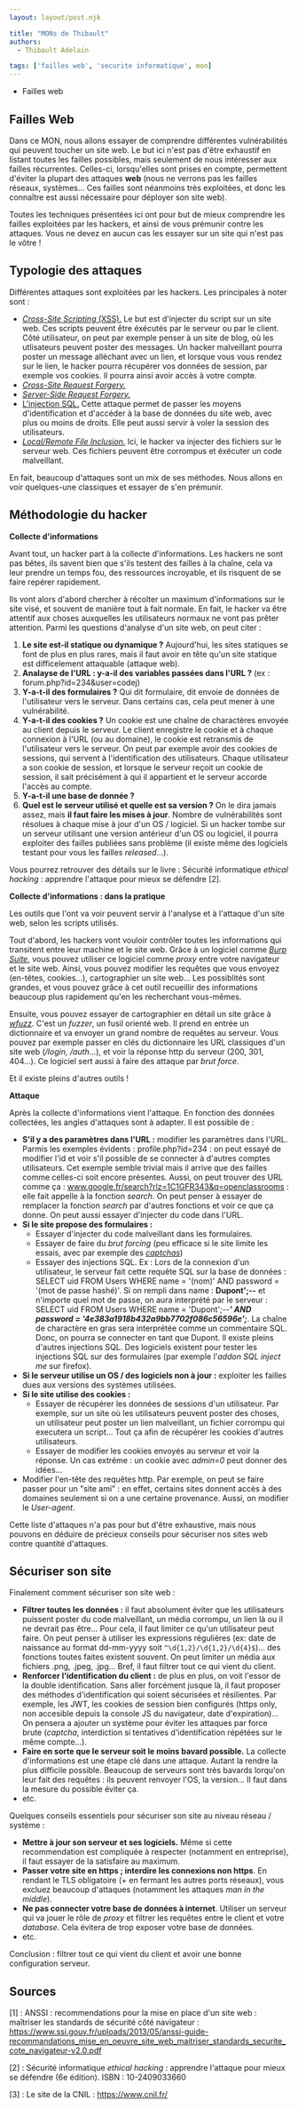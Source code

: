 ```yaml
---
layout: layout/post.njk

title: "MONs de Thibault"
authors:
  - Thibault Adelain

tags: ['failles web', 'securite informatique', mon]
---
```


<!-- début résumé -->
- Failles web
<!-- fin résumé -->

## Failles Web

Dans ce MON, nous allons essayer de comprendre différentes vulnérabilités qui peuvent toucher un site web. Le but ici n'est pas d'être exhaustif en listant toutes les failles possibles, mais seulement de nous intéresser aux failles récurrentes. Celles-ci, lorsqu'elles sont prises en compte, permettent d'éviter la plupart des attaques **web** (nous ne verrons pas les failles réseaux, systèmes... Ces failles sont néanmoins très exploitées, et donc les connaître est aussi nécessaire pour déployer son site web).

Toutes les techniques présentées ici ont pour but de mieux comprendre les failles exploitées par les hackers, et ainsi de vous prémunir contre les attaques. Vous ne devez en aucun cas les essayer sur un site qui n'est pas le vôtre !

## Typologie des attaques

Différentes attaques sont exploitées par les hackers. Les principales à noter sont :

- [*Cross-Site Scripting* (XSS).](https://fr.wikipedia.org/wiki/Cross-site_scripting) Le but est d'injecter du script sur un site web. Ces scripts peuvent être éxécutés par le serveur ou par le client. Côté utilisateur, on peut par exemple penser à un site de blog, où les utlisateurs peuvent poster des messages. Un hacker malveillant pourra poster un message alléchant avec un lien, et lorsque vous vous rendez sur le lien, le hacker pourra récupérer vos données de session, par exemple vos cookies. Il pourra ainsi avoir accès à votre compte.
- [*Cross-Site Request Forgery.*](https://fr.wikipedia.org/wiki/Cross-site_request_forgery)
- [*Server-Side Request Forgery.*](https://en.wikipedia.org/wiki/Server-side_request_forgery)
- [L'injection SQL.](https://fr.wikipedia.org/wiki/Injection_SQL) Cette attaque permet de passer les moyens d'identification et d'accéder à la base de données du site web, avec plus ou moins de droits. Elle peut aussi servir à voler la session des utilisateurs.
- [*Local/Remote File Inclusion.*](https://fr.wikipedia.org/wiki/Remote_File_Inclusion) Ici, le hacker va injecter des fichiers sur le serveur web. Ces fichiers peuvent être corrompus et éxécuter un code malveillant.

En fait, beaucoup d'attaques sont un mix de ses méthodes. Nous allons en voir quelques-une classiques et essayer de s'en prémunir.

## Méthodologie du hacker

**Collecte d'informations**

Avant tout, un hacker part à la collecte d'informations. Les hackers ne sont pas bêtes, ils savent bien que s'ils testent des failles à la chaîne, cela va leur prendre un temps fou, des ressources incroyable, et ils risquent de se faire repérer rapidement.

Ils vont alors d'abord chercher à récolter un maximum d'informations sur le site visé, et souvent de manière tout à fait normale. En fait, le hacker va être attentif aux choses auxquelles les utilisateurs normaux ne vont pas prêter attention. Parmi les questions d'analyse d'un site web, on peut citer :

1. **Le site est-il statique ou dynamique ?** Aujourd'hui, les sites statiques se font de plus en plus rares, mais il faut avoir en tête qu'un site statique est difficelement attaquable (attaque web).
2. **Analayse de l'URL : y-a-il des variables passées dans l'URL ?** (ex : forum.php?id=234&user=codej)
3. **Y-a-t-il des formulaires ?** Qui dit formulaire, dit envoie de données de l'utilisateur vers le serveur. Dans certains cas, cela peut mener à une vulnérabilité.
4. **Y-a-t-il des cookies ?** Un cookie est une chaîne de charactères envoyée au client depuis le serveur. Le client enregistre le cookie et à chaque connexion à l'URL (ou au domaine), le cookie est retransmis de l'utilisateur vers le serveur. On peut par exemple avoir des cookies de sessions, qui servent à l'identification des utilisateurs. Chaque utilisateur a son cookie de session, et lorsque le serveur reçoit un cookie de session, il sait précisément à qui il appartient et le serveur accorde l'accès au compte.
5. **Y-a-t-il une base de donnée ?**
6. **Quel est le serveur utilisé et quelle est sa version ?** On le dira jamais assez, mais **il faut faire les mises à jour**. Nombre de vulnérabilités sont résolues à chaque mise à jour d'un OS / logiciel. Si un hacker tombe sur un serveur utilisant une version antérieur d'un OS ou logiciel, il pourra exploiter des failles publiées sans problème (il existe même des logiciels testant pour vous les failles *released*...).

Vous pourrez retrouver des détails sur le livre : Sécurité informatique *ethical hacking* : apprendre l'attaque pour mieux se défendre [2].

**Collecte d'informations : dans la pratique**

Les outils que l'ont va voir peuvent servir à l'analyse et à l'attaque d'un site web, selon les scripts utilisés.

Tout d'abord, les hackers vont vouloir contrôler toutes les informations qui transitent entre leur machine et le site web. Grâce à un logiciel comme [*Burp Suite*](https://portswigger.net/burp), vous pouvez utiliser ce logiciel comme *proxy* entre votre navigateur et le site web. Ainsi, vous pouvez modifier les requêtes que vous envoyez (en-têtes, cookies...), cartographier un site web... Les possiblités sont grandes, et vous pouvez grâce à cet outil recueillir des informations beaucoup plus rapidement qu'en les recherchant vous-mêmes.

Ensuite, vous pouvez essayer de cartographier en détail un site grâce à [*wfuzz*](https://github.com/xmendez/wfuzz). C'est un *fuzzer*, un fusil orienté web. Il prend en entrée un dictionnaire et va envoyer un grand nombre de requêtes au serveur. Vous pouvez par exemple passer en clés du dictionnaire les URL classiques d'un site web (*/login, /auth...*), et voir la réponse http du serveur (200, 301, 404...). Ce logiciel sert aussi à faire des attaque par *brut force*.

Et il existe pleins d'autres outils !

**Attaque**

Après la collecte d'informations vient l'attaque. En fonction des données collectées, les angles d'attaques sont à adapter. Il est possible de :

- **S'il y a des paramètres dans l'URL :** modifier les paramètres dans l'URL. Parmis les exemples évidents : profile.php?id=234 : on peut essayé de modifier l'id et voir s'il possible de se connecter à d'autres comptes utilisateurs. Cet exemple semble trivial mais il arrive que des failles comme celles-ci soit encore présentes. Aussi, on peut trouver des URL comme ça : www.google.fr/search?rlz=1C1GFR343&q=openclassrooms : elle fait appelle à la fonction *search*. On peut penser à essayer de remplacer la fonction *search* par d'autres fonctions et voir ce que ça donne. On peut aussi  essayer d'injecter du code dans l'URL.
- **Si le site propose des formulaires :**
  - Essayer d'injecter du code malveillant dans les formulaires.
  - Essayer de faire du *brut forcing* (peu efficace si le site limite les essais, avec par exemple des [*captchas*](https://fr.wikipedia.org/wiki/CAPTCHA))
  - Essayer des injections SQL. Ex : Lors de la connexion d'un utilisateur, le serveur fait cette requête SQL sur la base de données :  SELECT uid FROM Users WHERE name = '(nom)' AND password = '(mot de passe hashé)'. Si on rempli dans name : **Dupont';--** et n'importe quel mot de passe, on aura interprété par le serveur : SELECT uid FROM Users WHERE name = 'Dupont';--***'  AND password = '4e383a1918b432a9bb7702f086c56596e';***. La chaîne de charactère en gras sera interprétée comme un commentaire SQL. Donc, on pourra se connecter en tant que Dupont. Il existe pleins d'autres injections SQL. Des logiciels existent pour tester les injections SQL sur des formulaires (par exemple l'*addon SQL inject me* sur firefox).
- **Si le serveur utilise un OS / des logiciels non à jour :** exploiter les failles dues aux versions des systèmes utilisées.
- **Si le site utilise des cookies :**
  - Essayer de récupérer les données de sessions d'un utilisateur. Par exemple, sur un site où les utilisateurs peuvent poster des choses, un utilisateur peut poster un lien malveillant, un fichier corrompu qui executera un script... Tout ça afin de récupérer les cookies d'autres utilisateurs.
  - Essayer de modifier les cookies envoyés au serveur et voir la réponse. Un cas extrême : un cookie avec *admin=0* peut donner des idées...
- Modifier l'en-tête des requêtes http. Par exemple, on peut se faire passer pour un "site ami" : en effet, certains sites donnent accès à des domaines seulement si on a une certaine provenance. Aussi, on modifier le *User-agent*.

Cette liste d'attaques n'a pas pour but d'être exhaustive, mais nous pouvons en déduire de précieux conseils pour sécuriser nos sites web contre quantité d'attaques.

## Sécuriser son site

Finalement comment sécuriser son site web : 

- **Filtrer toutes les données :** il faut absolument éviter que les utilisateurs puissent poster du code malveillant, un média corrompu, un lien là ou il ne devrait pas être... Pour cela, il faut limiter ce qu'un utilisateur peut faire. On peut penser à utiliser les expressions régulières (ex: date de naissance au format dd-mm-yyyy soit `^\d{1,2}/\d{1,2}/\d{4}$`)... des fonctions toutes faites existent souvent. On peut limiter un média aux fichiers .png, .jpeg, .jpg... Bref, il faut filtrer tout ce qui vient du client.
- **Renforcer l'identification du client :** de plus en plus, on voit l'essor de la double identification. Sans aller forcément jusque là, il faut proposer des méthodes d'identification qui soient sécurisées et résilientes. Par exemple, les JWT, les cookies de session bien configurés (https only, non accesible depuis la console JS du navigateur, date d'expiration)... On pensera a ajouter un système pour éviter les attaques par force brute (*captcha*, interdiction si tentatives d'identification répétées sur le même compte...). 
- **Faire en sorte que le serveur soit le moins bavard possible.** La collecte d'informations est une étape clé dans une attaque. Autant la rendre la plus difficile possible. Beaucoup de serveurs sont très bavards lorqu'on leur fait des requêtes : ils peuvent renvoyer l'OS, la version... Il faut dans la mesure du possible éviter ça.
- etc.

Quelques conseils essentiels pour sécuriser son site au niveau réseau / système : 

- **Mettre à jour son serveur et ses logiciels.** Même si cette recommendation est compliquée à respecter (notamment en entreprise), il faut essayer de la satisfaire au maximum.
- **Passer votre site en https ; interdire les connexions non https**. En rendant le TLS obligatoire (+ en fermant les autres ports réseaux), vous excluez beaucoup d'attaques (notamment les attaques *man in the middle*).
- **Ne pas connecter votre base de données à internet**. Utiliser un serveur qui va jouer le rôle de *proxy* et filtrer les requêtes entre le client et votre *database*. Cela évitera de trop exposer votre base de données.
- etc.

Conclusion : filtrer tout ce qui vient du client et avoir une bonne configuration serveur.

## Sources

[1] : ANSSI : recommendations pour la mise en place d'un site web : maîtriser les standards de sécurité côté navigateur : <https://www.ssi.gouv.fr/uploads/2013/05/anssi-guide-recommandations_mise_en_oeuvre_site_web_maitriser_standards_securite_cote_navigateur-v2.0.pdf>

[2] : Sécurité informatique *ethical hacking* : apprendre l'attaque pour mieux se défendre (6e édition). ISBN : 10-2409033660

[3] : Le site de la CNIL : <https://www.cnil.fr/>